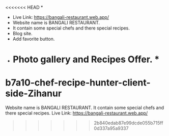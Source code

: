 <<<<<<< HEAD \*

- Live Link: https://bangali-restaurant.web.app/
- Website name is BANGALI RESTAURANT.
- It contain some special chefs and there special recipes.
- Blog site.
- Add favorite button.
- # Photo gallery and Recipes Offer. \*

# b7a10-chef-recipe-hunter-client-side-Zihanur

Website name is BANGALI RESTAURANT. It contain some special chefs and there special recipes.
Live Link: https://bangali-restaurant.web.app/

> > > > > > > 2b840edab87e99dcde055b715ff0d337a95a9337
